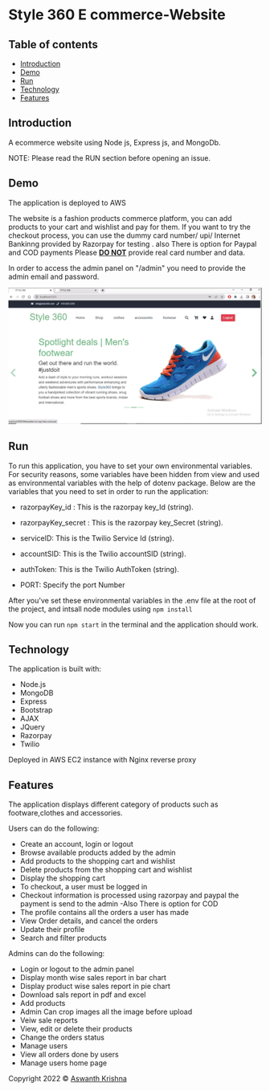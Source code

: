 # Style 360 E commerce-Website

## Table of contents

- [Introduction](#introduction)
- [Demo](#demo)
- [Run](#run)
- [Technology](#technology)
- [Features](#features)


## Introduction

A  ecommerce website using Node js, Express js, and MongoDb.

NOTE: Please read the RUN section before opening an issue.

## Demo


The application is deployed to AWS 

The website is a fashion products commerce platform, you can add products to your cart and wishlist and pay for them. If you want to try the checkout process, you can use the dummy card number/ upi/ Internet Bankinng provided by Razorpay for testing . 
also There is option for Paypal and COD payments
Please <u><b>DO NOT</b></u> provide real card number and data.



In order to access the admin panel on "/admin" you need to provide the admin email and password.

![This is an image](/MiniProjecthome.JPG)
## Run

To run this application, you have to set your own environmental variables. For security reasons, some variables have been hidden from view and used as environmental variables with the help of dotenv package. Below are the variables that you need to set in order to run the application:

- razorpayKey_id :     This is the razorpay key_Id (string).

- razorpayKey_secret :  This is the razorpay key_Secret (string).

- serviceID: This is the Twilio Service Id (string).

- accountSID: This is the Twilio accountSID (string).

- authToken: This is the Twilio AuthToken (string).

- PORT: Specify the port Number

After you've set these environmental variables in the .env file at the root of the project, and intsall node modules using  `npm install`

Now you can run `npm start` in the terminal and the application should work.

## Technology

The application is built with:

- Node.js 
- MongoDB
- Express 
- Bootstrap 
- AJAX
- JQuery
- Razorpay
- Twilio

Deployed in AWS EC2 instance with Nginx reverse proxy

## Features

The application displays different category of products such as footware,clothes and accessories.

Users can do the following:

- Create an account, login or logout
- Browse available products added by the admin
- Add products to the shopping cart and wishlist
- Delete products from the shopping cart and wishlist
- Display the shopping cart
- To checkout, a user must be logged in
- Checkout information is processed using razorpay and paypal the payment is send to the admin
-Also There is option for COD
- The profile contains all the orders a user has made
- View Order details, and cancel the orders
- Update their profile
- Search and filter products
 


Admins can do the following:

- Login or logout to the admin panel
- Display month wise sales report in bar chart
- Display product wise sales report in pie chart 
- Download sals report in pdf and excel 
- Add products
- Admin Can crop images all the image before upload
- Veiw sale reports
- View, edit or delete their products
- Change the orders status
- Manage users
- View all orders done by users
- Manage users home page 



 Copyright 2022 © [Aswanth Krishna](https://github.com/aswanthkris)

